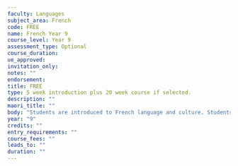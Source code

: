 ```yaml
---
faculty: Languages
subject_area: French
code: FREE
name: French Year 9
course_level: Year 9
assessment_type: Optional
course_duration: 
ue_approved: 
invitation_only: 
notes: ""
endorsement: 
title: FREE
type: 5 week introduction plus 20 week course if selected.
description: ""
maori_title: ""
body: "Students are introduced to French language and culture. Students will learn basic expressions related to themselves, their family, school and interests."
year: "9"
credits: ""
entry_requirements: ""
course_fees: ""
leads_to: ""
duration: ""
---
```

